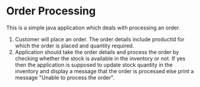 # Order Processing

This is a simple java application which deals with processing an order.

1. Customer will place an order. The order details include productId for which the order is placed and quantity required.
2. Application should take the order details and process the order by checking whether the stock is available in the inventory or not. If yes then the application is supposed to update stock quantity in the inventory and display a message that the order is processed else print a message "Unable to process the order".
